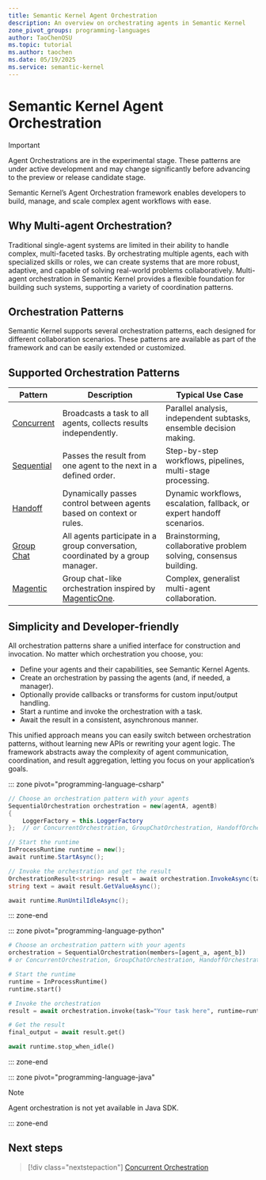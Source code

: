 ```yaml
---
title: Semantic Kernel Agent Orchestration
description: An overview on orchestrating agents in Semantic Kernel
zone_pivot_groups: programming-languages
author: TaoChenOSU
ms.topic: tutorial
ms.author: taochen
ms.date: 05/19/2025
ms.service: semantic-kernel
---
```


# Semantic Kernel Agent Orchestration

> [!IMPORTANT]
> Agent Orchestrations are in the experimental stage. These patterns are under active development and may change significantly before advancing to the preview or release candidate stage.

Semantic Kernel’s Agent Orchestration framework enables developers to build, manage, and scale complex agent workflows with ease.

## Why Multi-agent Orchestration?

Traditional single-agent systems are limited in their ability to handle complex, multi-faceted tasks. By orchestrating multiple agents, each with specialized skills or roles, we can create systems that are more robust, adaptive, and capable of solving real-world problems collaboratively. Multi-agent orchestration in Semantic Kernel provides a flexible foundation for building such systems, supporting a variety of coordination patterns.

## Orchestration Patterns

Semantic Kernel supports several orchestration patterns, each designed for different collaboration scenarios. These patterns are available as part of the framework and can be easily extended or customized.

## Supported Orchestration Patterns

| Pattern                       | Description                                                                                                                                                                         | Typical Use Case                                                      |
| ----------------------------- | ----------------------------------------------------------------------------------------------------------------------------------------------------------------------------------- | --------------------------------------------------------------------- |
| [Concurrent](./concurrent.md) | Broadcasts a task to all agents, collects results independently.                                                                                                                    | Parallel analysis, independent subtasks, ensemble decision making.    |
| [Sequential](./sequential.md) | Passes the result from one agent to the next in a defined order.                                                                                                                    | Step-by-step workflows, pipelines, multi-stage processing.            |
| [Handoff](./handoff.md)       | Dynamically passes control between agents based on context or rules.                                                                                                                | Dynamic workflows, escalation, fallback, or expert handoff scenarios. |
| [Group Chat](./group-chat.md) | All agents participate in a group conversation, coordinated by a group manager.                                                                                                     | Brainstorming, collaborative problem solving, consensus building.     |
| [Magentic](./magentic.md)     | Group chat-like orchestration inspired by [MagenticOne](https://www.microsoft.com/en-us/research/articles/magentic-one-a-generalist-multi-agent-system-for-solving-complex-tasks/). | Complex, generalist multi-agent collaboration.                        |

## Simplicity and Developer-friendly

All orchestration patterns share a unified interface for construction and invocation. No matter which orchestration you choose, you:

- Define your agents and their capabilities, see Semantic Kernel Agents.
- Create an orchestration by passing the agents (and, if needed, a manager).
- Optionally provide callbacks or transforms for custom input/output handling.
- Start a runtime and invoke the orchestration with a task.
- Await the result in a consistent, asynchronous manner.

This unified approach means you can easily switch between orchestration patterns, without learning new APIs or rewriting your agent logic. The framework abstracts away the complexity of agent communication, coordination, and result aggregation, letting you focus on your application’s goals.

::: zone pivot="programming-language-csharp"

```csharp
// Choose an orchestration pattern with your agents
SequentialOrchestration orchestration = new(agentA, agentB)
{
    LoggerFactory = this.LoggerFactory
};  // or ConcurrentOrchestration, GroupChatOrchestration, HandoffOrchestration, MagenticOrchestration, ...

// Start the runtime
InProcessRuntime runtime = new();
await runtime.StartAsync();

// Invoke the orchestration and get the result
OrchestrationResult<string> result = await orchestration.InvokeAsync(task, runtime);
string text = await result.GetValueAsync();

await runtime.RunUntilIdleAsync();
```

::: zone-end

::: zone pivot="programming-language-python"

```python
# Choose an orchestration pattern with your agents
orchestration = SequentialOrchestration(members=[agent_a, agent_b])
# or ConcurrentOrchestration, GroupChatOrchestration, HandoffOrchestration, MagenticOrchestration, ...

# Start the runtime
runtime = InProcessRuntime()
runtime.start()

# Invoke the orchestration
result = await orchestration.invoke(task="Your task here", runtime=runtime)

# Get the result
final_output = await result.get()

await runtime.stop_when_idle()
```

::: zone-end

::: zone pivot="programming-language-java"

> [!NOTE]
> Agent orchestration is not yet available in Java SDK.

::: zone-end

## Next steps

> [!div class="nextstepaction"]
> [Concurrent Orchestration](./concurrent.md)
